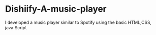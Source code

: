 # Dishiify-A-music-player
I developed a music player similar to Spotify using the basic HTML,CSS, java Script
